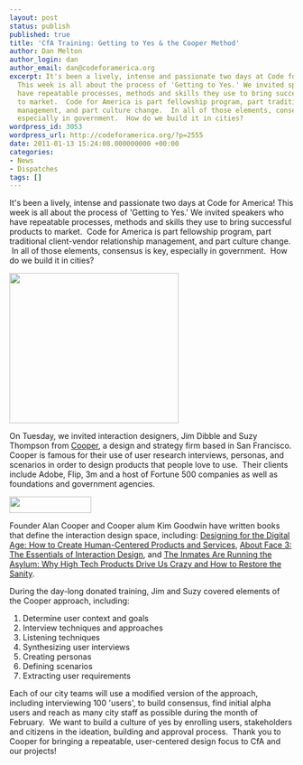 ```yaml
---
layout: post
status: publish
published: true
title: 'CfA Training: Getting to Yes & the Cooper Method'
author: Dan Melton
author_login: dan
author_email: dan@codeforamerica.org
excerpt: It's been a lively, intense and passionate two days at Code for America!
  This week is all about the process of 'Getting to Yes.' We invited speakers who
  have repeatable processes, methods and skills they use to bring successful products
  to market.  Code for America is part fellowship program, part traditional client-vendor relationship
  management, and part culture change.  In all of those elements, consensus is key,
  especially in government.  How do we build it in cities?
wordpress_id: 3053
wordpress_url: http://codeforamerica.org/?p=2555
date: 2011-01-13 15:24:08.000000000 +00:00
categories:
- News
- Dispatches
tags: []
---
```

It's been a lively, intense and passionate two days at Code for America! This week is all about the process of 'Getting to Yes.' We invited speakers who have repeatable processes, methods and skills they use to bring successful products to market.  Code for America is part fellowship program, part traditional client-vendor relationship management, and part culture change.  In all of those elements, consensus is key, especially in government.  How do we build it in cities?<a id="more"></a><a id="more-3053"></a>

<img class="alignleft" title="Cooper Design" src="http://www.codeforamerica.org/wp-content/uploads/2011/01/5347995540_726fa5609e.jpeg" alt="" width="300" height="266" />

On Tuesday, we invited interaction designers, Jim Dibble and Suzy Thompson from <a href="http://www.cooper.com">Cooper</a>, a design and strategy firm based in San Francisco. Cooper is famous for their use of user research interviews, personas, and scenarios in order to design products that people love to use.  Their clients include Adobe, Flip, 3m and a host of Fortune 500 companies as well as foundations and government agencies.

<img class="alignright" title="Cooper Design &amp; Strategy" src="http://www.cooper.com/images/cooper_logo.png" alt="" width="145" height="29" />

Founder Alan Cooper and Cooper alum Kim Goodwin have written books that define the interaction design space, including: <a href="http://www.amazon.com/Designing-Digital-Age-Human-Centered-Products/dp/0470229101/ref=sr_1_1?ie=UTF8&amp;s=books&amp;qid=1279145136&amp;sr=1-1">Designing for the Digital Age: How to Create Human-Centered Products and Services</a>, <a href="http://www.amazon.com/About-Face-Essentials-Interaction-Design/dp/0470084111/ref=sr_1_1?ie=UTF8&amp;s=books&amp;qid=1279145077&amp;sr=1-1">About Face 3: The Essentials of Interaction Design</a>, and <a href="http://www.amazon.com/Inmates-Are-Running-Asylum-Products/dp/0672326140/ref=sr_1_1?ie=UTF8&amp;s=books&amp;qid=1279145118&amp;sr=1-1">The Inmates Are Running the Asylum: Why High Tech Products Drive Us Crazy and How to Restore the Sanity</a>.

During the day-long donated training, Jim and Suzy covered elements of the Cooper approach, including:
<ol>
	<li>Determine user context and goals</li>
	<li>Interview techniques and approaches</li>
	<li>Listening techniques</li>
	<li>Synthesizing user interviews</li>
	<li>Creating personas</li>
	<li>Defining scenarios</li>
	<li>Extracting user requirements</li>
</ol>
Each of our city teams will use a modified version of the approach, including interviewing 100 'users', to build consensus, find initial alpha users and reach as many city staff as possible during the month of February.  We want to build a culture of yes by enrolling users, stakeholders and citizens in the ideation, building and approval process.  Thank you to Cooper for bringing a repeatable, user-centered design focus to CfA and our projects!
